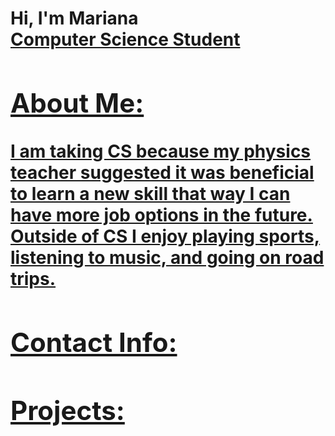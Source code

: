 <h1>Hi, I'm Mariana <br/><a href="https://github.com/M4RI4N4B4RC3N4S">Computer Science Student

        
        
        
<h2>About Me:</h2> I am taking CS because my physics teacher suggested it was beneficial to learn a new skill that way I can have more job options in the future. Outside of CS I enjoy playing sports, listening to music, and going on road trips. 


        
<h2>Contact Info:</h2>

<h2>Projects:</h2>


  


